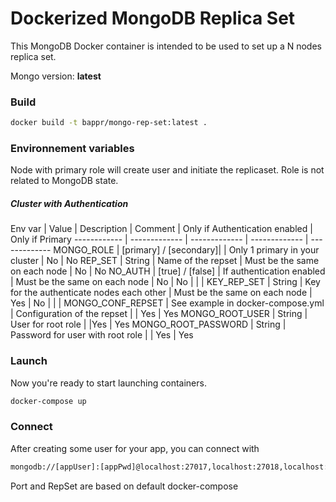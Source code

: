 # Dockerized MongoDB Replica Set

This MongoDB Docker container is intended to be used to set up a N nodes replica set.

Mongo version:  **latest**

### Build

```sh
docker build -t bappr/mongo-rep-set:latest .
```

### Environnement variables

Node with primary role will create user and initiate the replicaset.
Role is not related to MongoDB state.

##### Cluster with Authentication

Env var | Value | Description | Comment | Only if Authentication enabled | Only if Primary
------------ | ------------- | ------------- | ------------- | -------------
MONGO_ROLE | [primary] / [secondary]| | Only 1 primary in your cluster | No | No
REP_SET | String | Name of the repset | Must be the same on each node | No | No
NO_AUTH | [true] / [false]  | If authentication enabled | Must be the same on each node | No | No
| | |
KEY_REP_SET | String | Key for the authenticate nodes each other | Must be the same on each node | Yes | No
| | |
MONGO_CONF_REPSET | See example in docker-compose.yml | Configuration of the repset | | Yes | Yes
MONGO_ROOT_USER | String | User for root role | |Yes | Yes
MONGO_ROOT_PASSWORD | String | Password for user with root role | | Yes | Yes

### Launch

Now you're ready to start launching containers.

```sh
docker-compose up
```

### Connect

After creating some user for your app, you can connect with

```sh
mongodb://[appUser]:[appPwd]@localhost:27017,localhost:27018,localhost:27019/myAppDatabase?replicaSet=rs0
```

Port and RepSet are based on default docker-compose